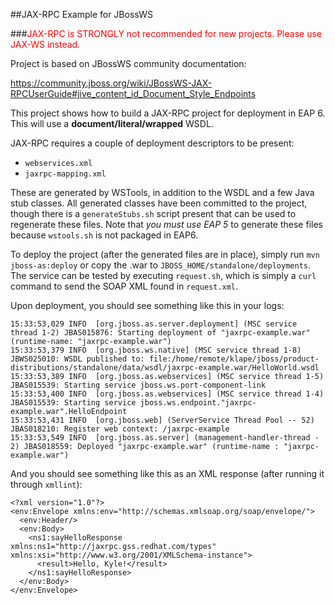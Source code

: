 ##JAX-RPC Example for JBossWS

###<font color="red">JAX-RPC is STRONGLY not recommended for new projects.  Please use JAX-WS instead.</font>

Project is based on JBossWS community documentation:

<https://community.jboss.org/wiki/JBossWS-JAX-RPCUserGuide#jive_content_id_Document_Style_Endpoints>

This project shows how to build a JAX-RPC project for deployment in EAP 6.  This
will use a **document/literal/wrapped** WSDL.

JAX-RPC requires a couple of deployment descriptors to be present:

- `webservices.xml`
- `jaxrpc-mapping.xml`

These are generated by WSTools, in addition to the WSDL and a few Java stub
classes.  All generated classes have been committed to the project, though
there is a `generateStubs.sh` script present that can be used to regenerate
these files.  Note that *you must use EAP 5* to generate these files because
`wstools.sh` is not packaged in EAP6.

To deploy the project (after the generated files are in place), simply run `mvn
jboss-as:deploy` or copy the .war to `JBOSS_HOME/standalone/deployments`.  The
service can be tested by executing `request.sh`, which is simply a `curl`
command to send the SOAP XML found in `request.xml`.

Upon deployment, you should see something like this in your logs:

```
15:33:53,029 INFO  [org.jboss.as.server.deployment] (MSC service thread 1-2) JBAS015876: Starting deployment of "jaxrpc-example.war" (runtime-name: "jaxrpc-example.war")
15:33:53,379 INFO  [org.jboss.ws.native] (MSC service thread 1-8) JBWS025010: WSDL published to: file:/home/remote/klape/jboss/product-distributions/standalone/data/wsdl/jaxrpc-example.war/HelloWorld.wsdl
15:33:53,389 INFO  [org.jboss.as.webservices] (MSC service thread 1-5) JBAS015539: Starting service jboss.ws.port-component-link
15:33:53,400 INFO  [org.jboss.as.webservices] (MSC service thread 1-4) JBAS015539: Starting service jboss.ws.endpoint."jaxrpc-example.war".HelloEndpoint
15:33:53,431 INFO  [org.jboss.web] (ServerService Thread Pool -- 52) JBAS018210: Register web context: /jaxrpc-example
15:33:53,549 INFO  [org.jboss.as.server] (management-handler-thread - 2) JBAS018559: Deployed "jaxrpc-example.war" (runtime-name : "jaxrpc-example.war")
```

And you should see something like this as an XML response (after running it through `xmllint`):

```
<?xml version="1.0"?>
<env:Envelope xmlns:env="http://schemas.xmlsoap.org/soap/envelope/">
  <env:Header/>
  <env:Body>
    <ns1:sayHelloResponse xmlns:ns1="http://jaxrpc.gss.redhat.com/types" xmlns:xsi="http://www.w3.org/2001/XMLSchema-instance">
      <result>Hello, Kyle!</result>
    </ns1:sayHelloResponse>
  </env:Body>
</env:Envelope>
```

